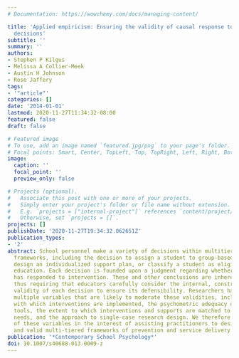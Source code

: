 ```yaml
---
# Documentation: https://wowchemy.com/docs/managing-content/

title: 'Applied empiricism: Ensuring the validity of causal response to intervention
  decisions'
subtitle: ''
summary: ''
authors:
- Stephen P Kilgus
- Melissa A Collier-Meek
- Austin H Johnson
- Rose Jaffery
tags:
- '"article"'
categories: []
date: '2014-01-01'
lastmod: 2020-11-27T11:34:32-08:00
featured: false
draft: false

# Featured image
# To use, add an image named `featured.jpg/png` to your page's folder.
# Focal points: Smart, Center, TopLeft, Top, TopRight, Left, Right, BottomLeft, Bottom, BottomRight.
image:
  caption: ''
  focal_point: ''
  preview_only: false

# Projects (optional).
#   Associate this post with one or more of your projects.
#   Simply enter your project's folder or file name without extension.
#   E.g. `projects = ["internal-project"]` references `content/project/deep-learning/index.md`.
#   Otherwise, set `projects = []`.
projects: []
publishDate: '2020-11-27T19:34:32.062651Z'
publication_types:
- '2'
abstract: School personnel make a variety of decisions within multitiered problem-solving
  frameworks, including the decision to assign a student to group-based support, to
  design an individualized support plan, or classify a student as eligible for special
  education. Each decision is founded upon a judgment regarding whether the student
  has responded to intervention. These and other conclusions are inherently causal,
  thus requiring that educators carefully consider the internal, construct, and conclusion
  validity of each decision to ensure its defensibility. Researchers have identified
  multiple variables that are likely to moderate these validities, including the integrity
  with which interventions are implemented, the psychometric adequacy of progress-monitoring
  tools, the extent to which interventions and supports are matched to a student's
  needs, and the approach to single-case research design. We therefore review each
  of these variables in the interest of assisting practitioners to design acceptable
  and valid multi-tiered frameworks of prevention and service delivery.
publication: '*Contemporary School Psychology*'
doi: 10.1007/s40688-013-0009-z
---
```


